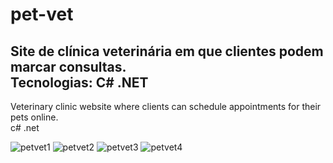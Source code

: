 # pet-vet
Site de clínica veterinária em que clientes podem marcar consultas.<br>
Tecnologias: C# .NET
---
Veterinary clinic website where clients can schedule appointments for their pets online.<br>
c# .net 

![petvet1](https://user-images.githubusercontent.com/76595905/151565024-729a490f-fd69-4f67-b6b3-f74c3889b068.PNG)
![petvet2](https://user-images.githubusercontent.com/76595905/151565030-e0852a4a-098a-4162-9c82-21828a65e1de.PNG)
![petvet3](https://user-images.githubusercontent.com/76595905/151565033-9a1c30e7-6439-4b77-a7be-532d61c39d21.PNG)
![petvet4](https://user-images.githubusercontent.com/76595905/151565037-cb8b1ed9-64ea-4e22-b246-79010c197572.PNG)
